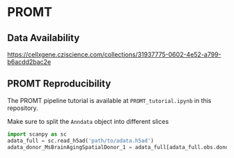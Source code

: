 # PROMT

## Data Availability
https://cellxgene.cziscience.com/collections/31937775-0602-4e52-a799-b6acdd2bac2e

## PROMT Reproducibility
The PROMT pipeline tutorial is available at
`PROMT_tutorial.ipynb` in this repository.


Make sure to split the `Anndata` object into different slices
```python
import scanpy as sc
adata_full = sc.read_h5ad('path/to/adata.h5ad')
adata_donor_MsBrainAgingSpatialDonor_1 = adata_full[adata_full.obs.donor_id == 'MsBrainAgingSpatialDonor_1']
```